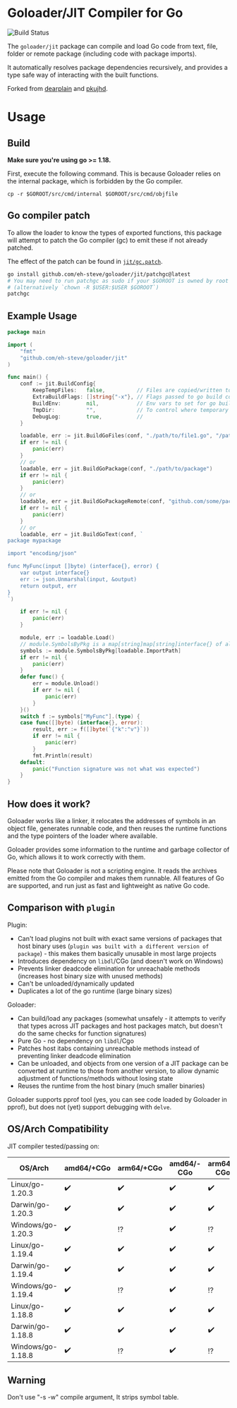 # Goloader/JIT Compiler for Go

![Build Status](https://github.com/eh-steve/goloader/workflows/goloader%20Testing/badge.svg)

The `goloader/jit` package can compile and load Go code from text, file, folder or remote package (including code with
package imports).

It automatically resolves package dependencies recursively, and provides a type safe way of interacting with the built
functions.

Forked from [dearplain](https://github.com/dearplain/goloader) and [pkujhd](https://github.com/pkujhd/goloader).

# Usage

## Build

**Make sure you're using go >= 1.18.**

First, execute the following command. This is because Goloader relies on the internal package, which is forbidden by the
Go compiler.

```
cp -r $GOROOT/src/cmd/internal $GOROOT/src/cmd/objfile
```

## Go compiler patch

To allow the loader to know the types of exported functions, this package will attempt to patch the Go compiler (gc) to
emit these if not already patched.

The effect of the patch can be found in [`jit/gc.patch`](https://github.com/eh-steve/goloader/blob/master/jit/gc.patch).

```bash
go install github.com/eh-steve/goloader/jit/patchgc@latest
# You may need to run patchgc as sudo if your $GOROOT is owned by root
# (alternatively `chown -R $USER:$USER $GOROOT`)
patchgc
```

## Example Usage

```go
package main

import (
	"fmt"
	"github.com/eh-steve/goloader/jit"
)

func main() {
	conf := jit.BuildConfig{
		KeepTempFiles:   false,          // Files are copied/written to a temp dir to ensure it is writable. This retains the temporary copies
		ExtraBuildFlags: []string{"-x"}, // Flags passed to go build command
		BuildEnv:        nil,            // Env vars to set for go build toolchain
		TmpDir:          "",             // To control where temporary files are copied
		DebugLog:        true,           //
	}

	loadable, err := jit.BuildGoFiles(conf, "./path/to/file1.go", "/path/to/file2.go")
	if err != nil {
		panic(err)
	}
	// or
	loadable, err = jit.BuildGoPackage(conf, "./path/to/package")
	if err != nil {
		panic(err)
	}
	// or
	loadable, err = jit.BuildGoPackageRemote(conf, "github.com/some/package/v4", "latest")
	if err != nil {
		panic(err)
	}
	// or
	loadable, err = jit.BuildGoText(conf, `
package mypackage

import "encoding/json"

func MyFunc(input []byte) (interface{}, error) {
	var output interface{}
	err := json.Unmarshal(input, &output)
	return output, err
}
`)

	if err != nil {
		panic(err)
	}

	module, err := loadable.Load()
	// module.SymbolsByPkg is a map[string]map[string]interface{} of all packages and their exported functions and global vars
	symbols := module.SymbolsByPkg[loadable.ImportPath]
	if err != nil {
		panic(err)
	}
	defer func() {
		err = module.Unload()
		if err != nil {
			panic(err)
		}
	}()
	switch f := symbols["MyFunc"].(type) {
	case func([]byte) (interface{}, error):
		result, err := f([]byte(`{"k":"v"}`))
		if err != nil {
			panic(err)
		}
		fmt.Println(result)
	default:
		panic("Function signature was not what was expected")
	}
}

```

## How does it work?

Goloader works like a linker, it relocates the addresses of symbols in an object file, generates runnable code, and then
reuses the runtime functions and the type pointers of the loader where available.

Goloader provides some information to the runtime and garbage collector of Go, which allows it to work correctly with
them.

Please note that Goloader is not a scripting engine. It reads the archives emitted from the Go compiler and makes them
runnable. All features of Go are supported, and run just as fast and lightweight as native Go code.

## Comparison with `plugin`

Plugin:

* Can't load plugins not built with exact same versions of packages that host binary
  uses (`plugin was built with a different version of package`) - this makes them basically unusable in most large
  projects
* Introduces dependency on `libdl`/CGo (and doesn't work on Windows)
* Prevents linker deadcode elimination for unreachable methods (increases host binary size with unused methods)
* Can't be unloaded/dynamically updated
* Duplicates a lot of the go runtime (large binary sizes)

Goloader:

* Can build/load any packages (somewhat unsafely - it attempts to verify that types across JIT packages and host
  packages match, but doesn't do the same checks for function signatures)
* Pure Go - no dependency on `libdl`/Cgo
* Patches host itabs containing unreachable methods instead of preventing linker deadcode elimination
* Can be unloaded, and objects from one version of a JIT package can be converted at runtime to those from another
  version, to allow dynamic adjustment of functions/methods without losing state
* Reuses the runtime from the host binary (much smaller binaries)

Goloader supports pprof tool (yes, you can see code loaded by Goloader in pprof), but does not (yet) support debugging
with `delve`.

## OS/Arch Compatibility

JIT compiler tested/passing on:

| **OS/Arch**        | amd64/+CGo         | arm64/+CGo         | amd64/-CGo         | arm64/-CGo         |
|--------------------|--------------------|--------------------|--------------------|--------------------|
| Linux/go-1.20.3    | :heavy_check_mark: | :heavy_check_mark: | :heavy_check_mark: | :heavy_check_mark: |
| Darwin/go-1.20.3   | :heavy_check_mark: | :heavy_check_mark: | :heavy_check_mark: | :heavy_check_mark: |
| Windows/go-1.20.3  | :heavy_check_mark: | :interrobang:      | :heavy_check_mark: | :interrobang:      |
| Linux/go-1.19.4    | :heavy_check_mark: | :heavy_check_mark: | :heavy_check_mark: | :heavy_check_mark: |
| Darwin/go-1.19.4   | :heavy_check_mark: | :heavy_check_mark: | :heavy_check_mark: | :heavy_check_mark: |
| Windows/go-1.19.4  | :heavy_check_mark: | :interrobang:      | :heavy_check_mark: | :interrobang:      |
| Linux/go-1.18.8    | :heavy_check_mark: | :heavy_check_mark: | :heavy_check_mark: | :heavy_check_mark: |
| Darwin/go-1.18.8   | :heavy_check_mark: | :heavy_check_mark: | :heavy_check_mark: | :heavy_check_mark: |
| Windows/go-1.18.8  | :heavy_check_mark: | :interrobang:      | :heavy_check_mark: | :interrobang:      |

## Warning

Don't use "-s -w" compile argument, It strips symbol table.
